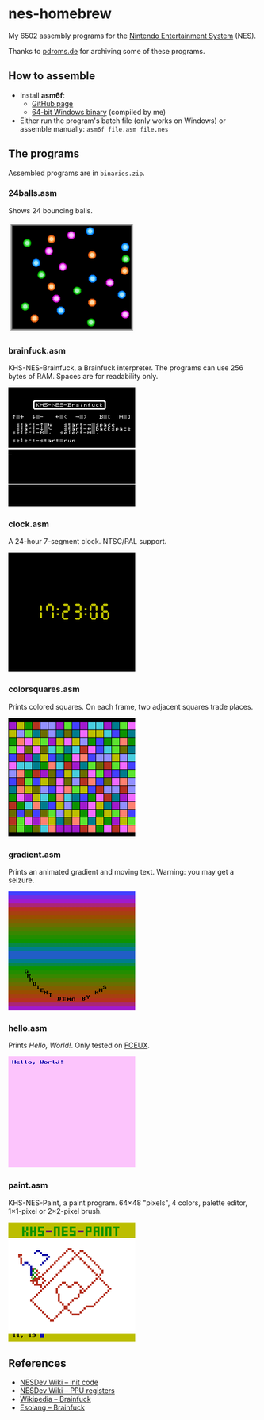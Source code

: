 # nes-homebrew

My 6502 assembly programs for the [Nintendo Entertainment System](http://en.wikipedia.org/wiki/Nintendo_Entertainment_System) (NES).

Thanks to [pdroms.de](https://pdroms.de) for archiving some of these programs.

## How to assemble
* Install **asm6f**:
  * [GitHub page](https://github.com/freem/asm6f)
  * [64-bit Windows binary](http://qallee.net/misc/asm6f-win64.zip) (compiled by me)
* Either run the program's batch file (only works on Windows) or assemble manually: `asm6f file.asm file.nes`

## The programs
Assembled programs are in `binaries.zip`.

### 24balls.asm
Shows 24 bouncing balls.

![24balls.asm](24balls.png)

### brainfuck.asm
KHS-NES-Brainfuck, a Brainfuck interpreter. The programs can use 256 bytes of RAM. Spaces are for readability only.

![brainfuck.asm](brainfuck.png)

### clock.asm
A 24-hour 7-segment clock. NTSC/PAL support.

![clock.asm](clock.png)

### colorsquares.asm
Prints colored squares. On each frame, two adjacent squares trade places.

![colorsquares.asm](colorsquares.png)

### gradient.asm
Prints an animated gradient and moving text. Warning: you may get a seizure.

![gradient.asm](gradient.png)

### hello.asm
Prints *Hello, World!*. Only tested on [FCEUX](http://www.fceux.com).

![hello.asm](hello.png)

### paint.asm
KHS-NES-Paint, a paint program. 64&times;48 "pixels", 4 colors, palette editor, 1&times;1-pixel or 2&times;2-pixel brush.

![paint.asm](paint.png)

## References
* [NESDev Wiki &ndash; init code](http://wiki.nesdev.com/w/index.php/Init_code)
* [NESDev Wiki &ndash; PPU registers](http://wiki.nesdev.com/w/index.php/PPU_registers)
* [Wikipedia &ndash; Brainfuck](https://en.wikipedia.org/wiki/Brainfuck)
* [Esolang &ndash; Brainfuck](https://esolangs.org/wiki/Brainfuck)
